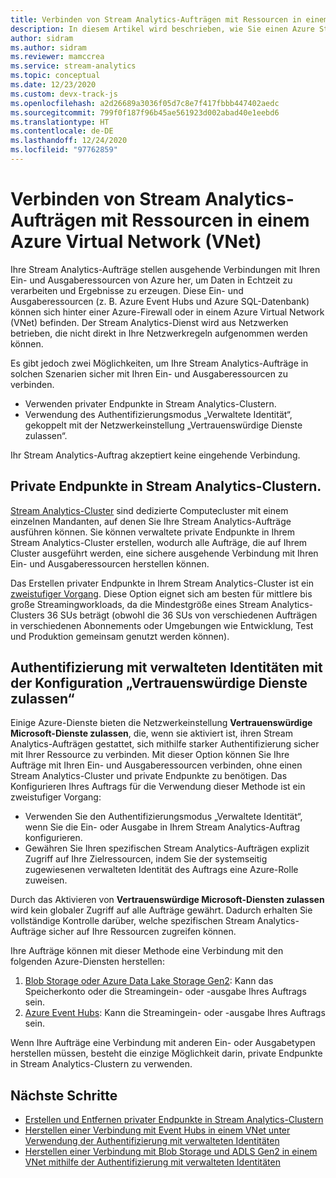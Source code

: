 ```yaml
---
title: Verbinden von Stream Analytics-Aufträgen mit Ressourcen in einem Azure Virtual Network (VNet)
description: In diesem Artikel wird beschrieben, wie Sie einen Azure Stream Analytics-Auftrag mit Ressourcen verbinden, die sich in einem VNet befinden.
author: sidram
ms.author: sidram
ms.reviewer: mamccrea
ms.service: stream-analytics
ms.topic: conceptual
ms.date: 12/23/2020
ms.custom: devx-track-js
ms.openlocfilehash: a2d26689a3036f05d7c8e7f417fbbb447402aedc
ms.sourcegitcommit: 799f0f187f96b45ae561923d002abad40e1eebd6
ms.translationtype: HT
ms.contentlocale: de-DE
ms.lasthandoff: 12/24/2020
ms.locfileid: "97762859"
---
```

# <a name="connect-stream-analytics-jobs-to-resources-in-an-azure-virtual-network-vnet"></a>Verbinden von Stream Analytics-Aufträgen mit Ressourcen in einem Azure Virtual Network (VNet)

Ihre Stream Analytics-Aufträge stellen ausgehende Verbindungen mit Ihren Ein- und Ausgaberessourcen von Azure her, um Daten in Echtzeit zu verarbeiten und Ergebnisse zu erzeugen. Diese Ein- und Ausgaberessourcen (z. B. Azure Event Hubs und Azure SQL-Datenbank) können sich hinter einer Azure-Firewall oder in einem Azure Virtual Network (VNet) befinden. Der Stream Analytics-Dienst wird aus Netzwerken betrieben, die nicht direkt in Ihre Netzwerkregeln aufgenommen werden können.

Es gibt jedoch zwei Möglichkeiten, um Ihre Stream Analytics-Aufträge in solchen Szenarien sicher mit Ihren Ein- und Ausgaberessourcen zu verbinden.
* Verwenden privater Endpunkte in Stream Analytics-Clustern.
* Verwendung des Authentifizierungsmodus „Verwaltete Identität“, gekoppelt mit der Netzwerkeinstellung „Vertrauenswürdige Dienste zulassen“.

Ihr Stream Analytics-Auftrag akzeptiert keine eingehende Verbindung.

## <a name="private-endpoints-in-stream-analytics-clusters"></a>Private Endpunkte in Stream Analytics-Clustern.
[Stream Analytics-Cluster](https://docs.microsoft.com/azure/stream-analytics/cluster-overview) sind dedizierte Computecluster mit einem einzelnen Mandanten, auf denen Sie Ihre Stream Analytics-Aufträge ausführen können. Sie können verwaltete private Endpunkte in Ihrem Stream Analytics-Cluster erstellen, wodurch alle Aufträge, die auf Ihrem Cluster ausgeführt werden, eine sichere ausgehende Verbindung mit Ihren Ein- und Ausgaberessourcen herstellen können.

Das Erstellen privater Endpunkte in Ihrem Stream Analytics-Cluster ist ein [zweistufiger Vorgang](https://docs.microsoft.com/azure/stream-analytics/private-endpoints). Diese Option eignet sich am besten für mittlere bis große Streamingworkloads, da die Mindestgröße eines Stream Analytics-Clusters 36 SUs beträgt (obwohl die 36 SUs von verschiedenen Aufträgen in verschiedenen Abonnements oder Umgebungen wie Entwicklung, Test und Produktion gemeinsam genutzt werden können).

## <a name="managed-identity-authentication-with-allow-trusted-services-configuration"></a>Authentifizierung mit verwalteten Identitäten mit der Konfiguration „Vertrauenswürdige Dienste zulassen“
Einige Azure-Dienste bieten die Netzwerkeinstellung **Vertrauenswürdige Microsoft-Dienste zulassen**, die, wenn sie aktiviert ist, ihren Stream Analytics-Aufträgen gestattet, sich mithilfe starker Authentifizierung sicher mit Ihrer Ressource zu verbinden. Mit dieser Option können Sie Ihre Aufträge mit Ihren Ein- und Ausgaberessourcen verbinden, ohne einen Stream Analytics-Cluster und private Endpunkte zu benötigen. Das Konfigurieren Ihres Auftrags für die Verwendung dieser Methode ist ein zweistufiger Vorgang:
* Verwenden Sie den Authentifizierungsmodus „Verwaltete Identität“, wenn Sie die Ein- oder Ausgabe in Ihrem Stream Analytics-Auftrag konfigurieren.
* Gewähren Sie Ihren spezifischen Stream Analytics-Aufträgen explizit Zugriff auf Ihre Zielressourcen, indem Sie der systemseitig zugewiesenen verwalteten Identität des Auftrags eine Azure-Rolle zuweisen. 

Durch das Aktivieren von **Vertrauenswürdige Microsoft-Diensten zulassen** wird kein globaler Zugriff auf alle Aufträge gewährt. Dadurch erhalten Sie vollständige Kontrolle darüber, welche spezifischen Stream Analytics-Aufträge sicher auf Ihre Ressourcen zugreifen können. 

Ihre Aufträge können mit dieser Methode eine Verbindung mit den folgenden Azure-Diensten herstellen:
1. [Blob Storage oder Azure Data Lake Storage Gen2](https://docs.microsoft.com/azure/stream-analytics/blob-output-managed-identity): Kann das Speicherkonto oder die Streamingein- oder -ausgabe Ihres Auftrags sein.
2. [Azure Event Hubs](https://docs.microsoft.com/azure/stream-analytics/event-hubs-managed-identity): Kann die Streamingein- oder -ausgabe Ihres Auftrags sein.

Wenn Ihre Aufträge eine Verbindung mit anderen Ein- oder Ausgabetypen herstellen müssen, besteht die einzige Möglichkeit darin, private Endpunkte in Stream Analytics-Clustern zu verwenden.

## <a name="next-steps"></a>Nächste Schritte

* [Erstellen und Entfernen privater Endpunkte in Stream Analytics-Clustern](https://docs.microsoft.com/azure/stream-analytics/private-endpoints)
* [Herstellen einer Verbindung mit Event Hubs in einem VNet unter Verwendung der Authentifizierung mit verwalteten Identitäten](https://docs.microsoft.com/azure/stream-analytics/event-hubs-managed-identity)
* [Herstellen einer Verbindung mit Blob Storage und ADLS Gen2 in einem VNet mithilfe der Authentifizierung mit verwalteten Identitäten](https://docs.microsoft.com/azure/stream-analytics/blob-output-managed-identity)
